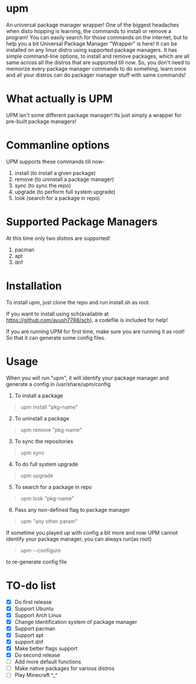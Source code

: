 # upm
An universal package manager wrapper!
One of the biggest headaches when disto hopping is learning, the commands to install or remove a program!
You can easily search for those commands on the internet, but to help you a bit Universal Package Manager "Wrapper" is here!
It can be installed on any linux distro using supported package managers.
It has simple command-line options, to install and remove packages, which are all same across all the distros that are supported till now.
So, you don't need to memorize every package manager commands to do somehing, learn once and all your distros can do packager manager stuff with same commands!

# What actually is UPM
UPM isn't some different package manager! Its just simply a wrapper for pre-built package managers!

# Commanline options
UPM supports these commands till now-
1. install (to install a given package)
2. remove (to uninstall a package manager)
3. sync (to sync the repo)
4. upgrade (to perform full system upgrade)
5. look (search for a package in repo)

# Supported Package Managers
At this time only two distros are supported!
1. pacman
2. apt
3. dnf

# Installation
To install upm, just clone the repo and run install.sh as root.

If you want to install using sch(available at https://github.com/ayush7788/sch), a codefile is included for help!

If you are running UPM for first time, make sure you are running it as root! So that it can generate some config files.

# Usage
When you will run "upm", it will identify your package manager and generate a config in /usr/share/upm/config
1. To install a package
> upm install "pkg-name"
2. To uninstall a package
> upm remove "pkg-name"
3. To sync the repositories
> upm sync
4. To do full system upgrade 
> upm upgrade
5. To search for a package in repo
> upm look "pkg-name"
6. Pass any non-defined flag to package manager
> upm "any other param"

If sometime you played up with config a bit more and now UPM cannot identify your package manager, you can always run(as root)
> upm --configure

to re-generate config file

# TO-do list
- [x] Do first release
- [x] Support Ubuntu
- [x] Support Arch Linux
- [x] Change Identification system of package manager
- [x] Support pacman
- [x] Support apt
- [x] support dnf
- [x] Make better flags support
- [x] Do second release
- [ ] Add more default functions
- [ ] Make native packages for various distros
- [ ] Play Minecraft ^_^
